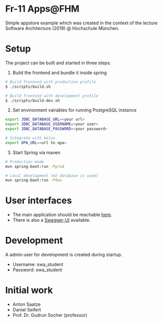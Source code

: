 # Fr-11 Apps@FHM

Simple appstore example which was created in the context of the lecture Software Architecture (2019) @ Hochschule München.

# Setup
The project can be built and started in three steps:

1. Build the frontend and bundle it inside spring
```bash
# Build frontend with production profile
$ ./scripts/build.sh

# Build frontend with development profile
$ ./scripts/build-dev.sh
```

2. Set environment vairables for running PostgreSQL instance
```bash
export JDBC_DATABASE_URL=<your url>
export JDBC_DATABASE_USERNAME=<your user>
export JDBC_DATABASE_PASSWORD=<your password>

# Integrate with kelon
export OPA_URL=<url to opa>
```

3. Start Spring via maven
```bash
# Production mode
mvn spring-boot:run -Pprod

# Local development (H2 database is used)
mvn spring-boot:run -Pdev
```

# User interfaces
* The main application should be reachable [here](http://localhost:8080).
* There is also a [Swagger-UI](http://localhost:8080/swagger-ui.html) available.

# Development
A admin user for development is created during startup.
* Username: swa_student
* Password: swa_student

# Initial work
* Anton Saatze
* Daniel Seifert
* Prof. Dr. Gudrun Socher (professor)
